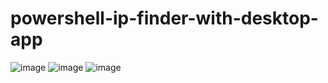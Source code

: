 # powershell-ip-finder-with-desktop-app
![image](https://github.com/Hasan-Kilici/powershell-ip-finder-with-desktop-app/assets/105741983/4e469bd9-c31a-432d-ae6f-121d4bc0e82d)
![image](https://github.com/Hasan-Kilici/powershell-ip-finder-with-desktop-app/assets/105741983/ea46e48e-1831-4fca-9f15-f56243e58973)
![image](https://github.com/Hasan-Kilici/powershell-ip-finder-with-desktop-app/assets/105741983/298f9e6a-ff98-42c6-953e-9e29e60303e5)

